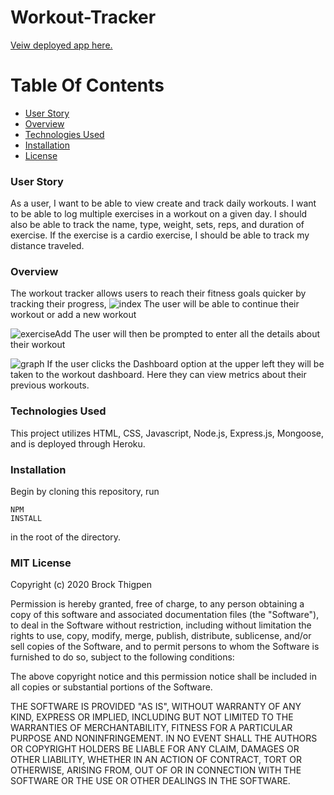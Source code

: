 # Workout-Tracker

<a href='https://obscure-spire-46608.herokuapp.com/'>Veiw deployed app here.</a>

# Table Of Contents
- [User Story](#User-Story)
- [Overview](#Use)
- [Technologies Used](#Tech-Used)
- [Installation](#Installation)
- [License](#license)

### <a name="User-Story"></a>User Story
As a user, I want to be able to view create and track daily workouts. I want to be able to log multiple exercises in a workout on a given day. I should also be able to track the name, type, weight, sets, reps, and duration of exercise. If the exercise is a cardio exercise, I should be able to track my distance traveled.


### <a name="Overview"></a>Overview
The workout tracker allows users to reach their fitness goals quicker by tracking their progress,
![index](https://user-images.githubusercontent.com/47798977/75557413-f5045d00-5a0d-11ea-822e-bddc067f70dd.png)
The user will be able to continue their workout or add a new workout


![exerciseAdd](https://user-images.githubusercontent.com/47798977/75557461-0c434a80-5a0e-11ea-8387-7a3f2e227e70.png)
The user will then be prompted to enter all the details about their workout


![graph](https://user-images.githubusercontent.com/47798977/75557349-da31e880-5a0d-11ea-9e2b-79e9f87a6db3.png)
If the user clicks the Dashboard option at the upper left they will be taken to the workout dashboard. Here they can view metrics about their previous workouts.


### <a name="Tech-Used"></a>Technologies Used
This project utilizes HTML, CSS, Javascript, Node.js, Express.js, Mongoose, and is deployed through Heroku.

### <a name="Installation"></a>Installation
Begin by cloning this repository, run <pre><code>NPM INSTALL</code></pre> in the root of the directory.


  
### <a name="license"></a>MIT License

Copyright (c) 2020 Brock Thigpen

Permission is hereby granted, free of charge, to any person obtaining a copy
of this software and associated documentation files (the "Software"), to deal
in the Software without restriction, including without limitation the rights
to use, copy, modify, merge, publish, distribute, sublicense, and/or sell
copies of the Software, and to permit persons to whom the Software is
furnished to do so, subject to the following conditions:

The above copyright notice and this permission notice shall be included in all
copies or substantial portions of the Software.

THE SOFTWARE IS PROVIDED "AS IS", WITHOUT WARRANTY OF ANY KIND, EXPRESS OR
IMPLIED, INCLUDING BUT NOT LIMITED TO THE WARRANTIES OF MERCHANTABILITY,
FITNESS FOR A PARTICULAR PURPOSE AND NONINFRINGEMENT. IN NO EVENT SHALL THE
AUTHORS OR COPYRIGHT HOLDERS BE LIABLE FOR ANY CLAIM, DAMAGES OR OTHER
LIABILITY, WHETHER IN AN ACTION OF CONTRACT, TORT OR OTHERWISE, ARISING FROM,
OUT OF OR IN CONNECTION WITH THE SOFTWARE OR THE USE OR OTHER DEALINGS IN THE
SOFTWARE.
